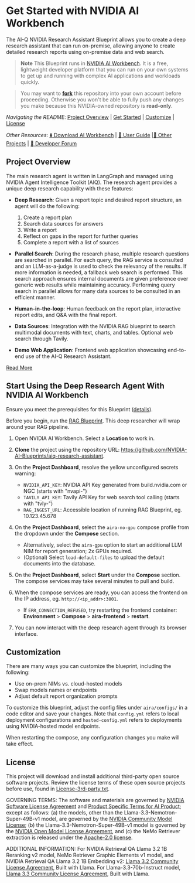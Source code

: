 # Get Started with NVIDIA AI Workbench 

The AI-Q NVIDIA Research Assistant Blueprint allows you to create a deep research assistant that can run on-premise, allowing anyone to create detailed research reports using on-premise data and web search. 

> **Note**
> This Blueprint runs in [NVIDIA AI Workbench](https://docs.nvidia.com/ai-workbench/user-guide/latest/overview/introduction.html). It is a free, lightweight developer platform that you can run on your own systems to get up and running with complex AI applications and workloads quickly. 

> You may want to [**fork**](https://docs.github.com/en/pull-requests/collaborating-with-pull-requests/working-with-forks/fork-a-repo#forking-a-repository) this repository into your own account before proceeding. Otherwise you won't be able to fully push any changes you make because this NVIDIA-owned repository is **read-only**.

*Navigating the README*: [Project Overview](#project-overview) | [Get Started](#get-started) | [Customize](#customization) | [License](#license)

*Other Resources*: [:arrow_down: Download AI Workbench](https://www.nvidia.com/en-us/deep-learning-ai/solutions/data-science/workbench/) | [:book: User Guide](https://docs.nvidia.com/ai-workbench/) |[:open_file_folder: Other Projects](https://docs.nvidia.com/ai-workbench/user-guide/latest/quickstart/example-projects.html) | [:rotating_light: Developer Forum](https://forums.developer.nvidia.com/t/support-workbench-example-blueprint-ai-q-research-assistant/336538)

## Project Overview

The main research agent is written in LangGraph and managed using NVIDIA Agent Intelligence Toolkit (AIQ). The research agent provides a unique deep research capability with these features:

- **Deep Research**: Given a report topic and desired report structure, an agent will do the following:
  1. Create a report plan
  2. Search data sources for answers
  3. Write a report
  4. Reflect on gaps in the report for further queries
  5. Complete a report with a list of sources

- **Parallel Search**: During the research phase, multiple research questions are searched in parallel. For each query, the RAG service is consulted and an LLM-as-a-judge is used to check the relevancy of the results. If more information is needed, a fallback web search is performed. This search approach ensures internal documents are given preference over generic web results while maintaining accuracy. Performing query search in parallel allows for many data sources to be consulted in an efficient manner.
- **Human-in-the-loop**: Human feedback on the report plan, interactive report edits, and Q&A with the final report.
- **Data Sources**: Integration with the NVIDIA RAG blueprint to search multimodal documents with text, charts, and tables. Optional web search through Tavily.
- **Demo Web Application**: Frontend web application showcasing end-to-end use of the AI-Q Research Assistant.

[Read More](../../README.md)

## Start Using the Deep Research Agent With NVIDIA AI Workbench

Ensure you meet the prerequisites for this Blueprint ([details](../../README.md)). 

Before you begin, run the  [RAG Blueprint](https://github.com/NVIDIA-AI-Blueprints/rag). This deep researcher will wrap around your RAG pipeline. 

1. Open NVIDIA AI Workbench. Select a **Location** to work in.

1. **Clone** the project using the repository URL: https://github.com/NVIDIA-AI-Blueprints/aiq-research-assistant. 

1. On the **Project Dashboard**, resolve the yellow unconfigured secrets warning:

   * ``NVIDIA_API_KEY``: NVIDIA API Key generated from build.nvidia.com or NGC (starts with "nvapi-")
   * ``TAVILY_API_KEY``: Tavily API Key for web search tool calling (starts with "tvly-")
   * ``RAG_INGEST_URL``: Accessible location of running RAG Blueprint, eg. 10.123.45.678

1. On the **Project Dashboard**, select the ``aira-no-gpu`` compose profile from the dropdown under the **Compose** section.

   * Alternatively, select the ``aira-gpu`` option to start an additional LLM NIM for report generation; 2x GPUs required.
   * (Optional) Select ``load-default-files`` to upload the default documents into the database.

1. On the **Project Dashboard**, select **Start** under the **Compose** section. The compose services may take several minutes to pull and build.

1. When the compose services are ready, you can access the frontend on the IP address, eg. ``http://<ip_addr>:3001``.

   * If ``ERR_CONNECTION_REFUSED``, try restarting the frontend container: **Environment** > **Compose** > **aira-frontend** > **restart**.

1. You can now interact with the deep research agent through its browser interface.

## Customization

There are many ways you can customize the blueprint, including the following:

* Use on-prem NIMs vs. cloud-hosted models
* Swap models names or endpoints
* Adjust default report organization prompts

To customize this blueprint, adjust the config files under ``aira/configs/`` in a code editor and save your changes. Note that ``config.yml`` refers to local deployment configurations and ``hosted-config.yml`` refers to deployments using NVIDIA-hosted model endpoints. 

When restarting the compose, any configuration changes you make will take effect. 

## License

This project will download and install additional third-party open source software projects. Review the license terms of these open source projects before use, found in [License-3rd-party.txt](../../LICENSE-3rd-party.txt). 

GOVERNING TERMS: The software and materials are governed by [NVIDIA Software License Agreement](https://www.nvidia.com/en-us/agreements/enterprise-software/nvidia-software-license-agreement/) and [Product Specific Terms for AI Product](https://www.nvidia.com/en-us/agreements/enterprise-software/product-specific-terms-for-ai-products/); except as follows: (a) the models, other than the Llama-3.3-Nemotron-Super-49B-v1 model, are governed by the [NVIDIA Community Model License](https://www.nvidia.com/en-us/agreements/enterprise-software/nvidia-community-models-license/); (b) the Llama-3.3-Nemotron-Super-49B-v1 model is governed by the [NVIDIA Open Model License Agreement](https://developer.download.nvidia.com/licenses/nvidia-open-model-license-agreement-june-2024.pdf), and (c) the NeMo Retriever extraction is released under the [Apache-2.0 license](https://github.com/NVIDIA/nv-ingest/blob/main/LICENSE).

ADDITIONAL INFORMATION: For NVIDIA Retrieval QA Llama 3.2 1B Reranking v2 model, NeMo Retriever Graphic Elements v1 model, and NVIDIA Retrieval QA Llama 3.2 1B Embedding v2: [Llama 3.2 Community License Agreement](https://www.llama.com/llama3_2/license/), Built with Llama. For Llama-3.3-70b-Instruct model, [Llama 3.3 Community License Agreement](https://www.llama.com/llama3_3/license/), Built with Llama.
